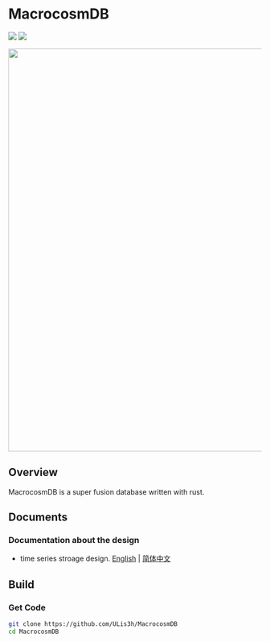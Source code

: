 <h1 align<h1 align="left">MacrocosmDB </h1>
<img src="https://img.shields.io/badge/build-pass-blue" /> <img src="https://img.shields.io/badge/stars-2-green">
<p align="left">
    <img width="800" src="doc/res/front.png">
</p>  

## Overview
MacrocosmDB is a super fusion database written with rust. 

## Documents
### Documentation about the design
- time series stroage design. [English](doc/develop/ts_storage_engine.md) | [简体中文](doc/develop/ts_stroage_engine_zhCN.md)

## Build

### Get Code

```bash
git clone https://github.com/ULis3h/MacrocosmDB
cd MacrocosmDB
```